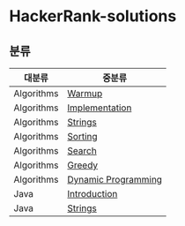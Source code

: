 # HackerRank-solutions

## 분류
|대분류|중분류|
|---|---|
|Algorithms|[Warmup](./Practice/Algorithms/Warmup)|
|Algorithms|[Implementation](https://github.com/kim-junghun/HackerRank-solutions/tree/master/Practice/Algorithms/Implementation)|
|Algorithms|[Strings](https://github.com/kim-junghun/HackerRank-solutions/tree/master/Practice/Algorithms/Strings)|
|Algorithms|[Sorting](https://github.com/kim-junghun/HackerRank-solutions/tree/master/Practice/Algorithms/Sorting)|
|Algorithms|[Search](https://github.com/kim-junghun/HackerRank-solutions/tree/master/Practice/Algorithms/Search)|
|Algorithms|[Greedy](https://github.com/kim-junghun/HackerRank-solutions/tree/master/Practice/Algorithms/Greedy)|
|Algorithms|[Dynamic Programming](https://github.com/kim-junghun/HackerRank-solutions/tree/master/Practice/Algorithms/Dynamic%20Programming)|
|Java|[Introduction](https://github.com/kim-junghun/HackerRank-solutions/tree/master/Practice/Java/Introduction)|
|Java|[Strings](https://github.com/kim-junghun/HackerRank-solutions/tree/master/Practice/Java/Strings)|
